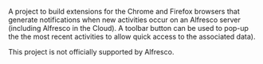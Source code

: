 A project to build extensions for the Chrome and Firefox browsers that generate notifications when new activities occur on an Alfresco server (including Alfresco in the Cloud). A toolbar button can be used to pop-up the the most recent activities to allow quick access to the associated data).

This project is not officially supported by Alfresco. 
